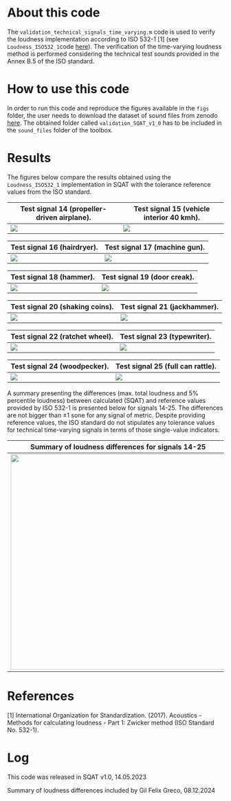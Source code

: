 # About this code 
The `validation_technical_signals_time_varying.m` code is used to verify the loudness implementation according to ISO 532-1 [1] (see `Loudness_ISO532_1`code [here](../../../psychoacoustic_metrics/Loudness_ISO532_1/Loudness_ISO532_1.m)). The verification of the time-varying loudness method is performed considering the technical test sounds provided in the Annex B.5 of the ISO standard.

# How to use this code
In order to run this code and reproduce the figures available in the `figs` folder, the user needs to download the dataset of sound files from zenodo <a href="https://doi.org/10.5281/zenodo.7933206" target="_blank">here</a>. The obtained folder called `validation_SQAT_v1_0` has to be included in the `sound_files` folder of the toolbox. 

# Results
The figures below compare the results obtained using the `Loudness_ISO532_1` implementation in SQAT with the tolerance reference values from the ISO standard. 

| Test signal 14 (propeller-driven airplane).    | Test signal 15 (vehicle interior 40 kmh).         |
| -------------- | -------------- |
| ![](figs/validation_time_varying_loudness_signal_14.png)   | ![](figs/validation_time_varying_loudness_signal_15.png) 

| Test signal 16 (hairdryer).    | Test signal 17 (machine gun).         |
| -------------- | -------------- |
| ![](figs/validation_time_varying_loudness_signal_16.png)   | ![](figs/validation_time_varying_loudness_signal_17.png) 

| Test signal 18 (hammer).    | Test signal 19 (door creak).         |
| -------------- | -------------- |
| ![](figs/validation_time_varying_loudness_signal_18.png)   | ![](figs/validation_time_varying_loudness_signal_19.png) 

| Test signal 20 (shaking coins).    | Test signal 21 (jackhammer).         |
| -------------- | -------------- |
| ![](figs/validation_time_varying_loudness_signal_20.png)   | ![](figs/validation_time_varying_loudness_signal_21.png) |

| Test signal 22 (ratchet wheel).    | Test signal 23 (typewriter).         |
| -------------- | -------------- |
| ![](figs/validation_time_varying_loudness_signal_22.png)   | ![](figs/validation_time_varying_loudness_signal_23.png) |

| Test signal 24 (woodpecker).    | Test signal 25 (full can rattle).         |
| -------------- | -------------- |
| ![](figs/validation_time_varying_loudness_signal_24.png)   | ![](figs/validation_time_varying_loudness_signal_25.png) |


A summary presenting the differences (max. total loudness and 5\% percentile loudness) between calculated (SQAT) and reference values provided by ISO 532-1 is presented below for signals 14-25. The differences are not bigger than $\pm1$ sone for any signal of metric. Despite providing reference values, the ISO standard do not stipulates any tolerance values for technical time-varying signals in terms of those single-value indicators.


Summary of loudness differences for signals 14-25  |  
:-------------------------:| 
| <img src='figs/validation_time_varying_technical_signals_loudness_difference.png' width=500>|

# References
[1] International Organization for Standardization. (2017). Acoustics - Methods for calculating loudness - Part 1: Zwicker method (ISO Standard No. 532-1).

# Log
This code was released in SQAT v1.0, 14.05.2023

Summary of loudness differences included by Gil Felix Greco, 08.12.2024


